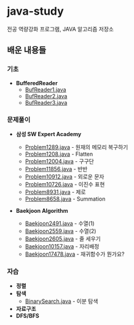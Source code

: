 # java-study
전공 역량강화 프로그램, JAVA 알고리즘 저장소

## 배운 내용들
### 기초
 * **BufferedReader**
    * [BufReader1.java](src/test/io/BufReader1.java)
    * [BufReader2.java](src/test/io/BufReader2.java)
    * [BufReader3.java](src/test/io/BufReader3.java)

### 문제풀이
 * **삼성 SW Expert Academy**
    * [Problem1289.java](src/swexpert/Problem1289.java) - 원재의 메모리 복구하기
    * [Problem1208.java](src/swexpert/Problem1208.java) - Flatten
    * [Problem12004.java](src/swexpert/Problem12004.java) - 구구단
    * [Problem11856.java](src/swexpert/Problem11856.java) - 반반
    * [Problem10912.java](src/swexpert/Problem10912.java) - 외로운 문자
    * [Problem10726.java](src/swexpert/Problem10726.java) - 이진수 표현
    * [Problem8931.java](src/swexpert/Problem8931.java) - 제로
    * [Problem8658.java](src/swexpert/Problem8658.java) - Summation

 * **Baekjoon Algorithm**
    * [Baekjoon2491.java](src/swexpert/Baekjoon2491.java) - 수열(1)
    * [Baekjoon2559.java](src/swexpert/Baekjoon2559.java) - 수열(2)
    * [Baekjoon2605.java](src/swexpert/Baekjoon2605.java) - 줄 세우기
    * [Baekjoon10157.java](src/swexpert/Baekjoon10157.java) - 자리배정
    * [Baekjoon17478.java](src/swexpert/Baekjoon17478.java) - 재귀함수가 뭔가요?

### 자습
 * **정렬**
 * **탐색**
    * [BinarySearch.java](src/selfstudy/BinarySearch.java) - 이분 탐색
 * **자료구조**
 * **DFS/BFS**